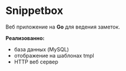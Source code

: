 # Snippetbox

Веб приложение на **Go** для ведения заметок.

**Реализованно:**

* база данных (MySQL)
* отображение на шаблонах tmpl
* HTTP веб сервер
